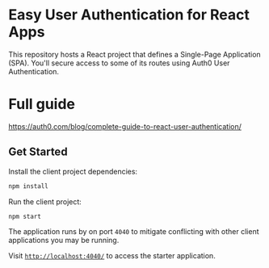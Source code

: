 # Easy User Authentication for React Apps

This repository hosts a React project that defines a Single-Page Application (SPA). You'll secure access to some of its routes using Auth0 User Authentication.

# Full guide

https://auth0.com/blog/complete-guide-to-react-user-authentication/


## Get Started

Install the client project dependencies:

```bash
npm install
```

Run the client project:

```bash
npm start
```

The application runs by on port `4040` to mitigate conflicting with other client applications you may be running.

Visit [`http://localhost:4040/`](http://localhost:4040/) to access the starter application.
